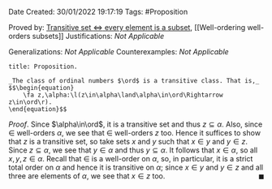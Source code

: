 <div class="topSpace"></div>

Date Created: 30/01/2022 19:17:19
Tags: #Proposition

Proved by: [Transitive set $\Leftrightarrow$ every element is a subset](Transitive%20set%20iff%20every%20element%20is%20a%20subset.md), [[Well-ordering well-orders subsets]]
Justifications: _Not Applicable_

Generalizations: _Not Applicable_
Counterexamples: _Not Applicable_

``` ad-Proposition
title: Proposition.

_The class of ordinal numbers $\ord$ is a transitive class. That is,_
$$\begin{equation}
    \fa z,\alpha:\l(z\in\alpha\land\alpha\in\ord\Rightarrow z\in\ord\r).
\end{equation}$$

```

_Proof_. Since $\alpha\in\ord$, it is a transitive set and thus $z\subseteq\alpha$. Also, since $\in$ well-orders $\alpha$, we see that $\in$ well-orders $z$ too. Hence it suffices to show that $z$ is a transitive set, so take sets $x$ and $y$ such that $x\in y$ and $y\in z$. Since $z\subseteq\alpha$, we see that $y\in\alpha$ and thus $y\subseteq\alpha$. It follows that $x\in\alpha$, so all $x,y,z\in\alpha$. Recall that $\in$ is a well-order on $\alpha$, so, in particular, it is a strict total order on $\alpha$ and hence it is transitive on $\alpha$; since $x\in y$ and $y\in z$ and all three are elements of $\alpha$, we see that $x\in z$ too.<span style="float:right;">$\blacksquare$</span>
